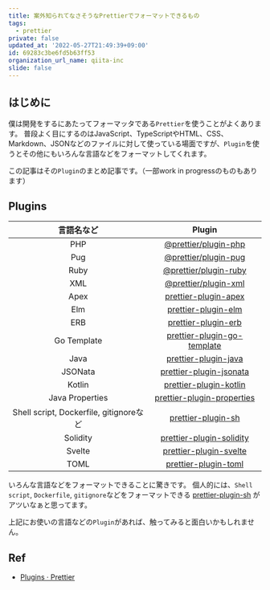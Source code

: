 ```yaml
---
title: 案外知られてなさそうなPrettierでフォーマットできるもの
tags:
  - prettier
private: false
updated_at: '2022-05-27T21:49:39+09:00'
id: 69283c3be6fd5b63ff53
organization_url_name: qiita-inc
slide: false
---
```

## はじめに

僕は開発をするにあたってフォーマッタである`Prettier`を使うことがよくあります。
普段よく目にするのはJavaScript、TypeScriptやHTML、CSS、Markdown、JSONなどのファイルに対して使っている場面ですが、`Plugin`を使うとその他にもいろんな言語などをフォーマットしてくれます。

この記事はその`Plugin`のまとめ記事です。（一部work in progressのものもあります）

## Plugins

| 言語名など | Plugin |
|:-:|:-:|
| PHP | [@prettier/plugin-php](https://github.com/prettier/plugin-php) |
| Pug | [@prettier/plugin-pug](https://github.com/prettier/plugin-pug) |
| Ruby | [@prettier/plugin-ruby](https://github.com/prettier/plugin-ruby) |
| XML | [@prettier/plugin-xml](https://github.com/prettier/plugin-xml) |
| Apex | [prettier-plugin-apex](https://github.com/dangmai/prettier-plugin-apex) |
| Elm | [prettier-plugin-elm](https://github.com/gicentre/prettier-plugin-elm) |
| ERB | [prettier-plugin-erb](https://github.com/adamzapasnik/prettier-plugin-erb) |
| Go Template | [prettier-plugin-go-template](https://github.com/NiklasPor/prettier-plugin-go-template) |
| Java | [prettier-plugin-java](https://github.com/jhipster/prettier-java) |
| JSONata | [prettier-plugin-jsonata](https://github.com/Stedi/prettier-plugin-jsonata) |
| Kotlin  | [prettier-plugin-kotlin](https://github.com/Angry-Potato/prettier-plugin-kotlin) |
| Java Properties | [prettier-plugin-properties](https://github.com/eemeli/prettier-plugin-properties) |
| Shell script, Dockerfile, gitignoreなど | [prettier-plugin-sh](https://github.com/rx-ts/prettier/tree/master/packages/sh) |
| Solidity | [prettier-plugin-solidity](https://github.com/prettier-solidity/prettier-plugin-solidity) |
| Svelte | [prettier-plugin-svelte](https://github.com/sveltejs/prettier-plugin-svelte) |
| TOML | [prettier-plugin-toml](https://github.com/bd82/toml-tools/tree/master/packages/prettier-plugin-toml) |

いろんな言語などをフォーマットできることに驚きです。
個人的には、`Shell script`, `Dockerfile`, `gitignore`などをフォーマットできる [prettier-plugin-sh](https://github.com/rx-ts/prettier/tree/master/packages/sh) がアツいなぁと思ってます。

上記にお使いの言語などの`Plugin`があれば、触ってみると面白いかもしれません。

## Ref

- [Plugins · Prettier](https://prettier.io/docs/en/plugins.html)
